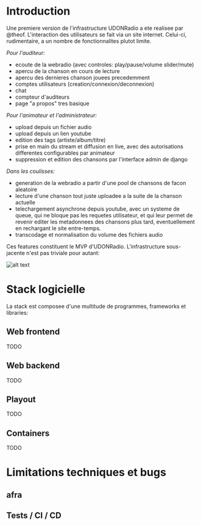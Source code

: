 # Introduction

Une premiere version de l'infrastructure UDONRadio a ete realisee par @theof.
L'interaction des utilisateurs se fait via un site internet. Celui-ci,
rudimentaire, a un nombre de fonctionnalites plutot limite.

*Pour l'auditeur:*

- ecoute de la webradio (avec controles: play/pause/volume slider/mute)
- apercu de la chanson en cours de lecture
- apercu des dernieres chanson jouees precedemment
- comptes utilisateurs (creation/connexion/deconnexion)
- chat
- compteur d'auditeurs
- page "a propos" tres basique

*Pour l'animateur et l'administrateur:*

- upload depuis un fichier audio
- upload depuis un lien youtube
- edition des tags (artiste/album/titre)
- prise en main du stream et diffusion en live, avec des autorisations
  differentes configurables par animateur
- suppression et edition des chansons par l'interface admin de django

*Dans les coulisses:*

- generation de la webradio a partir d'une pool de chansons de facon aleatoire
- lecture d'une chanson tout juste uploadee a la suite de la chanson actuelle
- telechargement asynchrone depuis youtube, avec un systeme de queue, qui ne
  bloque pas les requetes utilisateur, et qui leur permet de revenir editer les
  metadonnees des chansons plus tard, eventuellement en rechargant le site
  entre-temps.
- transcodage et normalisation du volume des fichiers audio


Ces features constituent le MVP d'UDONRadio. L'infrastructure sous-jacente n'est
pas triviale pour autant:

![alt text](https://raw.github.com/UDONRadio/open-project-specs/master/.github/block_diagram.svg?sanitize=true "Infrastructure block diagram")


# Stack logicielle
La stack est composee d'une multitude de programmes, frameworks et libraries:

## Web frontend
TODO

## Web backend
TODO

## Playout
TODO

## Containers
TODO


# Limitations techniques et bugs

## afra

## Tests / CI / CD
